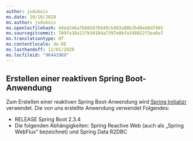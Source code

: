 ```yaml
---
author: judubois
ms.date: 10/10/2020
ms.author: judubois
ms.openlocfilehash: 4ded246a7b665678449cb493a80b2b40ed6df465
ms.sourcegitcommit: 709fa38a137b30184a7397e0bfa348822f3ea0a7
ms.translationtype: HT
ms.contentlocale: de-DE
ms.lasthandoff: 12/01/2020
ms.locfileid: "96441969"
---
```

## <a name="create-a-reactive-spring-boot-application"></a>Erstellen einer reaktiven Spring Boot-Anwendung

Zum Erstellen einer reaktiven Spring Boot-Anwendung wird [Spring Initializr](https://start.spring.io/) verwendet. Die von uns erstellte Anwendung verwendet Folgendes:

- RELEASE Spring Boot 2.3.4
- Die folgenden Abhängigkeiten: Spring Reactive Web (auch als „Spring WebFlux“ bezeichnet) und Spring Data R2DBC
